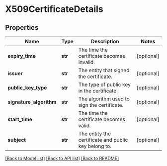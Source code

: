 # X509CertificateDetails

## Properties
Name | Type | Description | Notes
------------ | ------------- | ------------- | -------------
**expiry_time** | **str** | The time the certificate becomes invalid. | [optional] 
**issuer** | **str** | The entity that signed the certificate. | [optional] 
**public_key_type** | **str** | The type of public key in the certificate. | [optional] 
**signature_algorithm** | **str** | The algorithm used to sign the certificate. | [optional] 
**start_time** | **str** | The time the certificate becomes valid. | [optional] 
**subject** | **str** | The entity the certificate and public key belong to. | [optional] 

[[Back to Model list]](../README.md#documentation-for-models) [[Back to API list]](../README.md#documentation-for-api-endpoints) [[Back to README]](../README.md)



